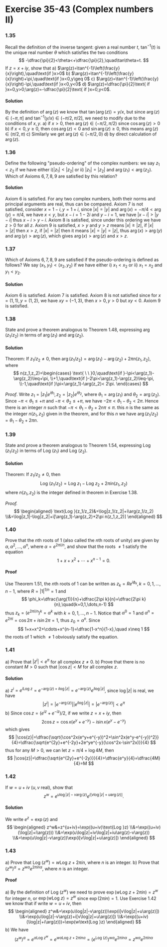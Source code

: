 # Exercise 35-43 (Complex numbers II)

### 1.35

Recall the definition of the inverse tangent: given a real number $t$, $\tan^{-1}(t)$ is the unique real number $\theta$ which satisfies the two conditions
$$
-\dfrac{\pi}{2}<\theta<+\dfrac{\pi}{2},\quad\tan\theta=t.
$$
If $z=x+iy$, show that
a) $\arg(z)=\tan^{-1}\left(\frac{y}{x}\right),\quad\text{if }x>0$
b) $\arg(z)=\tan^{-1}\left(\frac{y}{x}\right)+\pi,\quad\text{if }x<0,y\geq 0$
c) $\arg(z)=\tan^{-1}\left(\frac{y}{x}\right)-\pi,\quad\text{if }x<0,y<0$
d) $\arg(z)=\dfrac{\pi}{2}\text{ if }x=0,y>0;\arg(z)=-\dfrac{\pi}{2}\text{ if }x=0,y<0$.

#### Solution

By the definition of $\arg(z)$ we know that $\tan(\arg(z))=y/x$, but since $\arg(z)\in(-\pi,\pi]$ and $\tan^{-1}(y/x)\in(-\pi/2,\pi/2]$, we need to modify due to the conditions of $x,y$.
a) if $x>0$, then $\arg(z)\in(-\pi/2,\pi/2)$ since $\cos\arg(z)>0$
b) if $x<0,y\geq 0$, then $\cos\arg(z)<0$ and $\sin\arg(z)\geq 0$, this means $\arg(z)\in(\pi/2,\pi)$
c) Similarly we get $\arg(z)\in(-\pi/2,0)$
d) by direct calculation of $\arg(z)$. 

### 1.36

Define the following "pseudo-ordering" of the complex numbers: we say $z_1<z_2$ if we have either
i)$|z_1|<|z_2|$
or
ii) $|z_1|=|z_2|$ and $\arg(z_1)<\arg(z_2)$.
Which of Axioms $6,7,8,9$ are satisfied by this relation?

#### Solution

Axiom 6 is satisfied. For any two complex numbers, both their norms and principal arguments are real, thus can be compared.
Axiom 7 is not satisfied, consider $x=1-i,y=1+i$, since $|x|=|y|$ and $\arg(x)=-\pi/4<\arg(y)=\pi/4$, we have $x<y$, but $x-i=1-2i$ and $y-i=1$, we have $|x-i|>|y-i|$ thus $x-i>y-i$.
Axiom 8 is satisfied, since under this ordering we have $z>0$ for all $z$.
Axiom 9 is satisfied, $x>y$ and $y>z$ means $|x|\geq |z|$, if $|x|>|z|$ then $x>z$, if $|x|=|z|$ then it means $|x|=|y|=|z|$, thus $\arg(x)>\arg(y)$ and $\arg(y)>\arg(z)$, which gives $\arg(x)>\arg(z)$ and $x>z$.

### 1.37

Which of Axioms $6,7,8,9$ are satisfied if the pseudo-ordering is defined as follows? We say $(x_1,y_1)<(x_2,y_2)$ if we have either
i) $x_1<x_2$
or
ii) $x_1=x_2$ and $y_1<y_2$.

#### Solution

Axiom 6 is satisfied.
Axiom 7 is satisfied.
Axiom 8 is not satisfied since for $x=(1,1),y=(1,2)$, we have $xy=(-1,3)$, then $x>0,y>0$ but $xy<0$.
Axiom 9 is satisfied.

### 1.38

State and prove a theorem analogous to Theorem 1.48, expressing $\arg(z_1/z_2)$ in terms of $\arg(z_1)$ and $\arg(z_2)$.

#### Solution

Theorem: If $z_1/z_2\neq 0$, then $\arg(z_1/z_2)=\arg(z_1)-\arg(z_2)+2\pi n(z_1,z_2)$, where
$$
n(z_1,z_2)=\begin{cases}
\text{ \ \ }0,\quad\text{if }-\pi<\arg(z_1)-\arg(z_2)\leq+\pi,
\\+1,\quad\text{if }-2\pi<\arg(z_1)-\arg(z_2)\leq-\pi,
\\-1,\quad\text{if }\pi<\arg(z_1)-\arg(z_2)< 2\pi.
\end{cases}
$$

*Proof*. Write $z_1=|z_1|e^{i\theta_1},z_2=|z_2|e^{i\theta_2}$, where $\theta_1=\arg(z_1)$ and $\theta_2=\arg(z_2)$. Since $-\pi<\theta_1\leq+\pi$ and $-\pi<\theta_2\leq+\pi$, we have $-2\pi<\theta_1-\theta_2<2\pi$. Hence there is an integer $n$ such that $-\pi<\theta_1-\theta_2+2n\pi\leq\pi$. this $n$ is the same as the integer $n(z_1,z_2)$ given in the theorem, and for this $n$ we have $\arg(z_1/z_2)=\theta_1-\theta_2+2\pi n$.

### 1.39

State and prove a theorem analogous to Theorem 1.54, expressing $\text{Log }(z_1/z_2)$ in terms of $\text{Log }(z_1)$ and $\text{Log }(z_2)$.

#### Solution

Theorem: If $z_1/z_2\neq 0$, then
$$
\text{Log }(z_1/z_2)=\text{Log }z_1-\text{Log }z_2+2\pi in(z_1,z_2)
$$
where $n(z_1,z_2)$ is the integer defined in theorem in Exercise 1.38.


*Proof.*
$$
\begin{aligned}
\text{Log }(z_1/z_2)&=\log|z_1/z_2|+i\arg(z_1/z_2)
\\&=\log|z_1|-\log|z_2|+i[\arg(z_1)-\arg(z_2)+2\pi n(z_1,z_2)]
\end{aligned}
$$

### 1.40

Prove that the $n$th roots of $1$ (also called the $n$th roots of unity) are given by $\alpha,\alpha^2,\dots,\alpha^n$, where $\alpha=e^{2\pi i/n}$, and show that the roots $\neq 1$ satisfy the equation
$$
1+x+x^2+\cdots+x^{n-1}=0.
$$

#### Proof

Use Theorem 1.51, the $n$th roots of $1$ can be written as $z_k=Re^{i\phi_k},k=0,1,\dots,n-1$, where $R=|1|^{1/n}=1$ and
$$
\phi_k=\dfrac{\arg(1)}{n}+\dfrac{2\pi k}{n}=\dfrac{2\pi k}{n},\quad(k=0,1,\dots,n-1)
$$
thus $z_k=(e^{2\pi i/n})^k=\alpha^k$ with $k=0,1,\dots,n-1$. Notice that $\alpha^0=1$ and $\alpha^n=e^{2\pi i}=\cos2\pi+i\sin2\pi=1$, thus $z_0=\alpha^n$.
Since
$$
1+x+x^2+\cdots+x^{n-1}=\dfrac{1-x^n}{1-x},\quad x\neq 1
$$
the roots of $1$ which $\neq 1$ obviously satisfy the equation.

### 1.41

a) Prove that $|z^i|<e^{\pi}$ for all complex $z\neq 0$.
b) Prove that there is no constant $M>0$ such that $|\cos{z}|<M$ for all complex $z$.

#### Solution

a) $z^i=e^{i\text{Log }z}=e^{-\arg(z)+i\log|z|}=e^{-\arg(z)}e^{i\log|z|}$, since $\log|z|$ is real, we have
$$
|z^i|=\left|e^{-\arg(z)}\right|\left|e^{i\log|z|}\right|=\left|e^{-\arg(z)}\right|<e^{\pi}
$$
b) Since $\cos{z}=(e^{iz}+e^{-iz})/2$, if we write $z=x+iy$, then
$$
2\cos{z}=\cos{x}(e^{y}+e^{-y})-i\sin{x}(e^y-e^{-y})
$$
which gives
$$
|\cos{z}|=\dfrac{\sqrt{\cos^2x(e^y+e^{-y})^2+\sin^2x(e^y-e^{-y})^2}}{4}=\dfrac{\sqrt{e^{2y}+e^{-2y}+2e^ye^{-y}(\cos^2x-\sin^2x)}}{4}
$$
thus for any $M>0$, we can let $z=\pi/4+\log{4M}$, then
$$
|\cos{z}|=\dfrac{\sqrt{e^{2y}+e^{-2y}}}{4}>\dfrac{e^y}{4}=\dfrac{4M}{4}=M
$$

### 1.42

If $w=u+iv$ ($u,v$ real), show that
$$
z^w=e^{u\log|z|-v\arg(z)}e^{i[v\log|z|+u\arg(z)]}.
$$

#### Solution

We write $e^z=\exp(z)$ and
$$
\begin{aligned}
z^w&=z^{u+iv}=\exp((u+iv)\text{Log }z)
\\&=\exp((u+iv)(\log|z|+i\arg(z)))
\\&=\exp(u\log|z|+iv\log|z|+iu\arg(z)-v\arg(z))
\\&=\exp(u\log|z|-v\arg(z))\exp(i[v\log|z|+u\arg(z)])
\end{aligned}
$$

### 1.43

a) Prove that $\text{Log }(z^w)=w\text{Log }z+2\pi in$, where $n$ is an integer.
b) Prove that $(z^w)^{\alpha}=z^{w\alpha}e^{2\pi in\alpha}$, where $n$ is an integer.

#### Proof

a) By the definition of $\text{Log }(z^w)$ we need to prove $\exp(w\text{Log }z+2\pi in)=z^w$ for integer $n$, or $\exp(w\text{Log }z)=z^w$ since $\exp(2\pi in)=1$. Use Exercise 1.42 we know that if write $w=u+iv$, then
$$
\begin{aligned}
z^w&=\exp(u\log|z|-v\arg(z))\exp(i[v\log|z|+u\arg(z)])
\\&=\exp(u\log|z|-v\arg(z)+i[v\log|z|+u\arg(z)])
\\&=\exp((u+iv)(\log|z|+i\arg(z)))=\exp(w\text{Log }z)
\end{aligned}
$$
b) We have
$$
(z^w)^{\alpha}=e^{\alpha\text{Log }z^w}=e^{w\alpha\text{Log }z+2\pi in\alpha}=\left(e^{\text{Log }(z)}\right)^{w\alpha}e^{2\pi in\alpha}=z^{w\alpha}e^{2\pi in\alpha}
$$